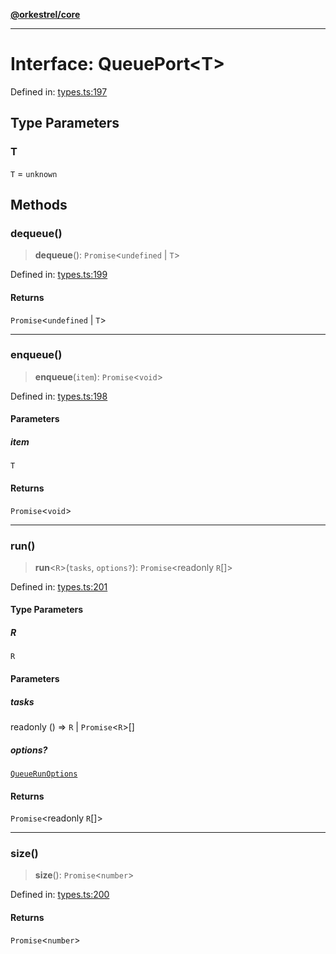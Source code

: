 [**@orkestrel/core**](../index.md)

***

# Interface: QueuePort\<T\>

Defined in: [types.ts:197](https://github.com/orkestrel/core/blob/240d6e1612057b96fd3fc03e1415fe3917a0f212/src/types.ts#L197)

## Type Parameters

### T

`T` = `unknown`

## Methods

### dequeue()

> **dequeue**(): `Promise`\<`undefined` \| `T`\>

Defined in: [types.ts:199](https://github.com/orkestrel/core/blob/240d6e1612057b96fd3fc03e1415fe3917a0f212/src/types.ts#L199)

#### Returns

`Promise`\<`undefined` \| `T`\>

***

### enqueue()

> **enqueue**(`item`): `Promise`\<`void`\>

Defined in: [types.ts:198](https://github.com/orkestrel/core/blob/240d6e1612057b96fd3fc03e1415fe3917a0f212/src/types.ts#L198)

#### Parameters

##### item

`T`

#### Returns

`Promise`\<`void`\>

***

### run()

> **run**\<`R`\>(`tasks`, `options?`): `Promise`\<readonly `R`[]\>

Defined in: [types.ts:201](https://github.com/orkestrel/core/blob/240d6e1612057b96fd3fc03e1415fe3917a0f212/src/types.ts#L201)

#### Type Parameters

##### R

`R`

#### Parameters

##### tasks

readonly () => `R` \| `Promise`\<`R`\>[]

##### options?

[`QueueRunOptions`](QueueRunOptions.md)

#### Returns

`Promise`\<readonly `R`[]\>

***

### size()

> **size**(): `Promise`\<`number`\>

Defined in: [types.ts:200](https://github.com/orkestrel/core/blob/240d6e1612057b96fd3fc03e1415fe3917a0f212/src/types.ts#L200)

#### Returns

`Promise`\<`number`\>
